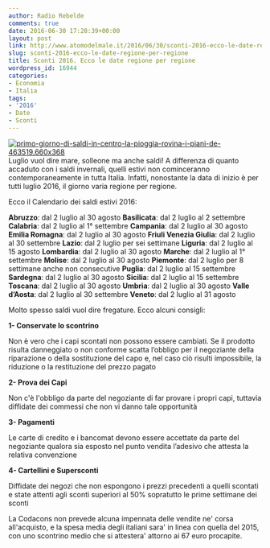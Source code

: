 ```yaml
---
author: Radio Rebelde
comments: true
date: 2016-06-30 17:28:39+00:00
layout: post
link: http://www.atomodelmale.it/2016/06/30/sconti-2016-ecco-le-date-regione-per-regione/
slug: sconti-2016-ecco-le-date-regione-per-regione
title: Sconti 2016. Ecco le date regione per regione
wordpress_id: 16944
categories:
- Economia
- Italia
tags:
- '2016'
- Date
- Sconti
---
```


[![primo-giorno-di-saldi-in-centro-la-pioggia-rovina-i-piani-de-463519.660x368](http://www.atomodelmale.it/wp-content/uploads/2016/06/primo-giorno-di-saldi-in-centro-la-pioggia-rovina-i-piani-de-463519.660x368-300x167.jpg)](http://www.atomodelmale.it/2016/06/30/sconti-2016-ecco-le-date-regione-per-regione/primo-giorno-di-saldi-in-centro-la-pioggia-rovina-i-piani-de-463519-660x368/)Luglio vuol dire mare, solleone ma anche saldi!
A differenza di quanto accaduto con i saldi invernali, quelli estivi non cominceranno contemporaneamente in tutta Italia. Infatti, nonostante la data di inizio è per tutti luglio 2016, il giorno varia regione per regione.

Ecco il Calendario dei saldi estivi 2016:

**Abruzzo**: dal 2 luglio al 30 agosto
**Basilicata**: dal 2 luglio al 2 settembre
**Calabria**: dal 2 luglio al 1° settembre
**Campania**: dal 2 luglio al 30 agosto
**Emilia Romagna**: dal 2 luglio al 30 agosto
**Friuli Venezia Giulia**: dal 2 luglio al 30 settembre
**Lazio**: dal 2 luglio per sei settimane
**Liguria**: dal 2 luglio al 15 agosto
**Lombardia**: dal 2 luglio al 30 agosto
**Marche**: dal 2 luglio al 1° settembre
**Molise**: dal 2 luglio al 30 agosto
**Piemonte**: dal 2 luglio per 8 settimane anche non consecutive
**Puglia**: dal 2 luglio al 15 settembre
**Sardegna**: dal 2 luglio al 30 agosto
**Sicilia**: dal 2 luglio al 15 settembre
**Toscana**: dal 2 luglio al 30 agosto
**Umbria**: dal 2 luglio al 30 agosto
**Valle d’Aosta**: dal 2 luglio al 30 settembre
**Veneto**: dal 2 luglio al 31 agosto



Molto spesso saldi vuol dire fregature. Ecco alcuni consigli:

**1- Conservate lo scontrino**

Non è vero che i capi scontati non possono essere cambiati. Se il prodotto risulta danneggiato o non conforme scatta l’obbligo per il negoziante della riparazione o della sostituzione del capo e, nel caso ciò risulti impossibile, la riduzione o la restituzione del prezzo pagato

**2- Prova dei Capi**

Non c'è l'obbligo da parte del negoziante di far provare i propri capi, tuttavia diffidate dei commessi che non vi danno tale opportunità

**3- Pagamenti**

Le carte di credito e i bancomat devono essere accettate da parte del negoziante qualora sia esposto nel punto vendita l’adesivo che attesta la relativa convenzione

**4- Cartellini e Supersconti**

Diffidate dei negozi che non espongono i prezzi precedenti a quelli scontati e state attenti agli sconti superiori al 50% sopratutto le prime settimane dei sconti

La Codacons non prevede alcuna impennata delle vendite ne' corsa all'acquisto, e la spesa media degli italiani sara' in linea con quella del 2015, con uno scontrino medio che si attestera' attorno ai 67 euro procapite.
